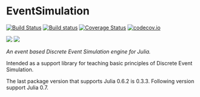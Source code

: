 # EventSimulation

[![Build Status](https://travis-ci.org/bkamins/EventSimulation.jl.svg?branch=master)](https://travis-ci.org/bkamins/EventSimulation.jl)
[![Build status](https://ci.appveyor.com/api/projects/status/t6wdg7i0lnxcgivc?svg=true)](https://ci.appveyor.com/project/bkamins/eventsimulation-jl)
[![Coverage Status](https://coveralls.io/repos/bkamins/EventSimulation.jl/badge.svg?branch=master&service=github)](https://coveralls.io/github/bkamins/EventSimulation.jl?branch=master)
[![codecov.io](http://codecov.io/github/bkamins/EventSimulation.jl/coverage.svg?branch=master)](http://codecov.io/github/bkamins/EventSimulation.jl?branch=master)

[![](https://img.shields.io/badge/docs-stable-blue.svg)](https://bkamins.github.io/EventSimulation.jl/stable)
[![](https://img.shields.io/badge/docs-latest-blue.svg)](https://bkamins.github.io/EventSimulation.jl/latest)


*An event based Discrete Event Simulation engine for Julia.*

Intended as a support library for teaching basic principles of Discrete Event Simulation.

The last package version that supports Julia 0.6.2 is 0.3.3. Following version support Julia 0.7.
